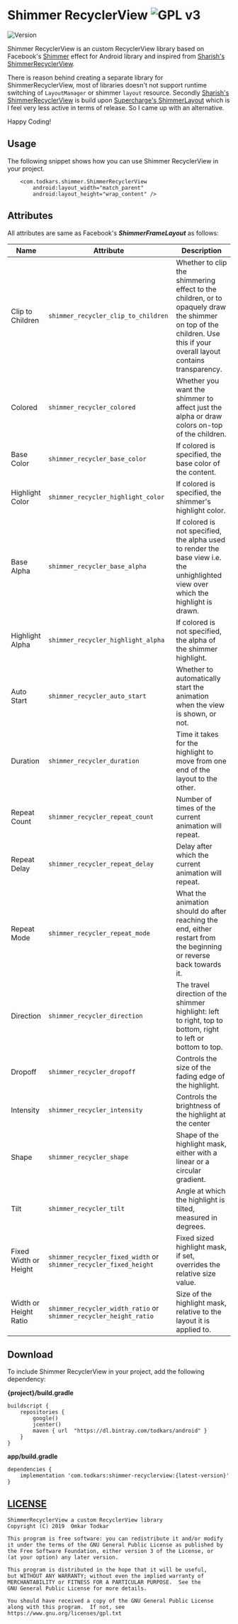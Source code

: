 # Shimmer RecyclerView ![GPL v3](https://www.gnu.org/graphics/gplv3-88x31.png)

![Version](https://api.bintray.com/packages/todkars/android/shimmer-recyclerview/images/download.svg?version=0.1.0)

Shimmer RecyclerView is an custom RecyclerView library based on Facebook's [Shimmer](https://github.com/facebook/shimmer-android) effect for Android library and inspired from [Sharish's ShimmerRecyclerView](https://github.com/sharish/ShimmerRecyclerView).

There is reason behind creating a separate library for ShimmerRecyclerView, most of libraries doesn't not support runtime switching of `LayoutManager` or shimmer `layout` resource. Secondly [Sharish's ShimmerRecyclerView](https://github.com/sharish/ShimmerRecyclerView) is build upon [Supercharge's ShimmerLayout](https://github.com/team-supercharge/ShimmerLayout) which is I feel very less active in terms of release. So I came up with an alternative. 

Happy Coding!

## Usage
The following snippet shows how you can use Shimmer RecyclerView in your project.

```
    <com.todkars.shimmer.ShimmerRecyclerView
        android:layout_width="match_parent"
        android:layout_height="wrap_content" />
```

## Attributes

All attributes are same as Facebook's ***ShimmerFrameLayout*** as follows:

| Name | Attribute |  Description |
|---|---|---|
| Clip to Children | `shimmer_recycler_clip_to_children` | Whether to clip the shimmering effect to the children, or to opaquely draw the shimmer on top of the children. Use this if your overall layout contains transparency. |
| Colored | `shimmer_recycler_colored` | Whether you want the shimmer to affect just the alpha or draw colors on-top of the children. |
| Base Color | `shimmer_recycler_base_color` | If colored is specified, the base color of the content. |
| Highlight Color | `shimmer_recycler_highlight_color` | If colored is specified, the shimmer's highlight color. |
| Base Alpha | `shimmer_recycler_base_alpha` | If colored is not specified, the alpha used to render the base view i.e. the unhighlighted view over which the highlight is drawn. |
| Highlight Alpha | `shimmer_recycler_highlight_alpha` | If colored is not specified, the alpha of the shimmer highlight. |
| Auto Start | `shimmer_recycler_auto_start` | Whether to automatically start the animation when the view is shown, or not. |
| Duration | `shimmer_recycler_duration` | Time it takes for the highlight to move from one end of the layout to the other. |
| Repeat Count | `shimmer_recycler_repeat_count` | Number of times of the current animation will repeat. |
| Repeat Delay | `shimmer_recycler_repeat_delay` | Delay after which the current animation will repeat. |
| Repeat Mode | `shimmer_recycler_repeat_mode` | What the animation should do after reaching the end, either restart from the beginning or reverse back towards it. |
| Direction | `shimmer_recycler_direction` |The travel direction of the shimmer highlight: left to right, top to bottom, right to left or bottom to top. |
| Dropoff | `shimmer_recycler_dropoff` | Controls the size of the fading edge of the highlight. |
| Intensity | `shimmer_recycler_intensity` | Controls the brightness of the highlight at the center |
| Shape | `shimmer_recycler_shape` | Shape of the highlight mask, either with a linear or a circular gradient. |
| Tilt | `shimmer_recycler_tilt` | Angle at which the highlight is tilted, measured in degrees. |
| Fixed Width or Height | `shimmer_recycler_fixed_width` or `shimmer_recycler_fixed_height` | Fixed sized highlight mask, if set, overrides the relative size value. |
| Width or Height Ratio | `shimmer_recycler_width_ratio` or `shimmer_recycler_height_ratio` | Size of the highlight mask, relative to the layout it is applied to. |

## Download

To include Shimmer RecyclerView in your project, add the following dependency:

**{project}/build.gradle**
```
buildscript {
    repositories {
        google()
        jcenter()
        maven { url  "https://dl.bintray.com/todkars/android" }
    }
}
```

**app/build.gradle**
```
dependencies {
    implementation 'com.todkars:shimmer-recyclerview:{latest-version}'
}
```

## [LICENSE](../master/LICENSE.md)

    ShimmerRecyclerView a custom RecyclerView library
    Copyright (C) 2019  Omkar Todkar

    This program is free software: you can redistribute it and/or modify
    it under the terms of the GNU General Public License as published by
    the Free Software Foundation, either version 3 of the License, or
    (at your option) any later version.

    This program is distributed in the hope that it will be useful,
    but WITHOUT ANY WARRANTY; without even the implied warranty of
    MERCHANTABILITY or FITNESS FOR A PARTICULAR PURPOSE.  See the
    GNU General Public License for more details.

    You should have received a copy of the GNU General Public License
    along with this program.  If not, see https://www.gnu.org/licenses/gpl.txt
